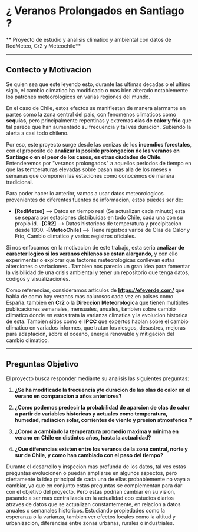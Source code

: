 
# ¿ Veranos Prolongados en Santiago ?
** Proyecto de estudio y analisis climatico y ambiental con datos de RedMeteo, Cr2 y Meteochile**

---

## Contecto y Motivacion
Se quien sea que este leyendo esto, durante las ultimas decadas o el ultimo siglo, el cambio climatico ha modificado o mas bien alterado notablemente los patrones meteorologicos en varias regiones del mundo. 

En el caso de Chile, estos efectos se manifiestan de manera alarmante en partes como la zona central del pais, con fenomenos climaticos como **sequias**, pero principalmente repentinas y extremas **olas de calor y frio** que tal parece que han aumentado su frecuencia y tal ves duracion. Subiendo la alerta a casi todo chileno.

Por eso, este proyecto surge desde las cenizas de los **incendios forestales**, con el proposito de  **analizar la posible prolongacion de los veranos en Santiago o en el peor de los casos, es otras ciudades de Chile**. Entenderemos por "veranos prolongados" a aquellos periodos de tiempo en que las temperaturas elevadas sobre pasan mas alla de los meses y semanas que componen las estaciones como conocemos de manera tradicional.

Para poder hacer lo anterior, vamos a usar datos meteorologicos provenientes de diferentes fuentes de informacion, estos puedes ser de:

- **[RedMeteo]** --> Datos en tiempo real (Se actualizan cada minuto) esta se separa por estaciones distribuidas en todo Chile, cada una con su propio id.
-**[CR2]** --> Datos historicos de temperatura y precipitacion desde 1930.
-**[MeteoChile]** --> Tiene registros varios de Olas de Calor y Frio, Cambio climatico y varios registros oficiales.

Si nos enfocamos en la motivacion de este trabajo, esta seria **analizar de caracter logico si los veranos chilenos se estan alargando**, y con ello experimentar o explorar que factores meteorologicas conllevan estas alterciones o variaciones .
Tambien nos parecio un gran idea para fomentar la visibilidad de una crisis ambiental y tener un repositorio que tenga datos, codigos y visualizaciones.

Como referencias, consideramos articulos de **https://efeverde.com/** que habla de como  hay veranos mas calurosos  cada vez en paises como España. tambien en **Cr2** o la **Direccion Meteorologica** que tienen multiples publicaciones semanales, mensuales, anuales, tambien sobre cambio climatico donde en estos trata la varianza climatica y la evolucion historica de esta. Tambien sitios como el **IPCC** que expertos hablan sobre el cambio climatico en variados informes, que tratan los riesgos, desastres, mejoras para adaptacion, sobre el oceano, energia renovable y mitigacion del cambio climatico.

---

## Preguntas Objetivo

El proyecto busca responder mediante su analisis las siguientes preguntas:

1. **¿Se ha modificado la frecuencia y/o duracion de las olas de calor en el verano en comparacion a años anteriores?**

2. **¿Como podemos predecir la probabilidad de aparcion de olas de calor a partir de variables historicas y actuales como temperatura, humedad, radiacion solar, corrientes de viento y presion atmosferica ?**

3. **¿Como a cambiado la temperatura promedio maxima y minima en verano en Chile en distintos años, hasta la actualidad?**

4. **¿Que diferencias existen entre los veranos de la zona central, norte y sur de Chile, y como han cambiado con el paso del tiempo?**

Durante el desarrollo y inspecion mas profunda de los datos, tal ves estas preguntas evolucionen o puedan ampliarse en algunos aspectos, pero ciertamente la idea principal de cada una de ellas probablemente no vaya a cambiar, ya que en conjunto estas preguntas se complementan para dar con el objetivo del proyecto.
Pero estas podrian cambiar en su vision, pasando a ser mas centralizada en la actualidad coo estudios diarios atraves de datos que se actualizan constantemente, en relacion a datos anuales o semanales historicos. Estudiando propiedades como la esperanza o la varianza, tambien ver efectos locales como la altitud y urbanizacion, diferencias entre zonas urbanas, rurales o industriales.


